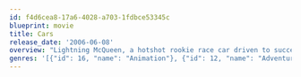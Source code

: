 ```yaml
---
id: f4d6cea8-17a6-4028-a703-1fdbce53345c
blueprint: movie
title: Cars
release_date: '2006-06-08'
overview: "Lightning McQueen, a hotshot rookie race car driven to succeed, discovers that life is about the journey, not the finish line, when he finds himself unexpectedly detoured in the sleepy Route 66 town of Radiator Springs. On route across the country to the big Piston Cup Championship in California to compete against two seasoned pros, McQueen gets to know the town's offbeat characters."
genres: '[{"id": 16, "name": "Animation"}, {"id": 12, "name": "Adventure"}, {"id": 35, "name": "Comedy"}, {"id": 10751, "name": "Family"}]'
---
```

